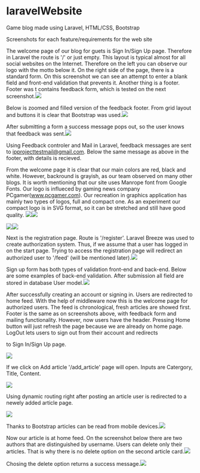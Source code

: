 # laravelWebsite
Game blog made using Laravel, HTML/CSS, Bootstrap


﻿Screenshots for each feature/requirements for the web site

The welcome page of our blog for guets is Sign In/Sign Up page. Therefore in Laravel the route is '/' or just empty. This layout is typical almost for all social websites on the Internet. Therefore on the left you can observe our logo with the motto below it. On the right side of the page, there is a standard form. On this screenshot we can see an attempt to enter a blank field and front-end validation that prevents it. Another thing is a footer. Footer was t contains feedback form, which is tested on the next screenshot.![](Aspose.Words.42eb1005-8c39-43de-bfc4-f5f46887d748.001.png)

Below is zoomed and filled version of the feedback footer. From grid layout and buttons it is clear that Bootstrap was used.![](Aspose.Words.42eb1005-8c39-43de-bfc4-f5f46887d748.002.png)

After submitting a form a success message pops out, so the user knows that feedback was sent.![](Aspose.Words.42eb1005-8c39-43de-bfc4-f5f46887d748.003.png)

Using Feedback controler and Mail in Laravel, feedback messages are sent to ipprojecttestmail@gmail.com. Below the same message as above in the footer, with details is recieved. 

From the welcome page it is clear that our main colors are red, black and white. However, backround is grayish, as our team observed on many other blogs. It is worth mentioning that our site uses Manrope font from Google Fonts. Our logo is influeced by gaming news company PCgamer(www.pcgamer.com). Our recreation in graphics application has mainly two types of logos, full and compact one. As an experiment our compact logo is in SVG format, so it can be stretched and still have good quality. ![](Aspose.Words.42eb1005-8c39-43de-bfc4-f5f46887d748.004.png)![](Aspose.Words.42eb1005-8c39-43de-bfc4-f5f46887d748.003.png)

![](Aspose.Words.42eb1005-8c39-43de-bfc4-f5f46887d748.005.png)![](Aspose.Words.42eb1005-8c39-43de-bfc4-f5f46887d748.006.png)

Next is the registration page. Route is '/register'. Laravel Breeze was used to create authorization system. Thus, if we assume that a user has logged in on the start page. Trying to access the registration page will redirect an authorized user to '/feed' (will be mentioned later).![](Aspose.Words.42eb1005-8c39-43de-bfc4-f5f46887d748.007.jpeg)

Sign up form has both types of validation front-end and back-end. Below are some examples of back-end validation. After submission all field are stored in database User model.![](Aspose.Words.42eb1005-8c39-43de-bfc4-f5f46887d748.008.png)

After successfully creating an account or signing in. Users are redirected to home feed. With the help of middleware now this is the welcome page for authorized users.  The feed is chronological, fresh articles are showed first. Footer is the same as on screenshots above, with feedback form and mailing functionality. However, now users have the header. Pressing Home button will just refresh the page because we are already on home page. LogOut lets users to sign out from their account and redirects 

to Sign In/Sign Up page. 

![](Aspose.Words.42eb1005-8c39-43de-bfc4-f5f46887d748.009.png)

If we click on Add article '/add\_article' page will open. Inputs are Catergory, Title, Content. 

![](Aspose.Words.42eb1005-8c39-43de-bfc4-f5f46887d748.010.png)

Using dynamic routing right after posting an article user is redirected to a newely added article page.

![](Aspose.Words.42eb1005-8c39-43de-bfc4-f5f46887d748.011.png)

Thanks to Bootstrap articles can be read from mobile devices.![](Aspose.Words.42eb1005-8c39-43de-bfc4-f5f46887d748.012.png)

Now our article is at home feed. On the screenshot below there are two authors that are distinguished by username. Users can delete only their articles. That is why there is no delete option on the second article card.![](Aspose.Words.42eb1005-8c39-43de-bfc4-f5f46887d748.013.png)

Chosing the delete option returns a success message.![](Aspose.Words.42eb1005-8c39-43de-bfc4-f5f46887d748.014.png)
